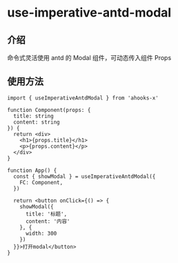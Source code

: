 # use-imperative-antd-modal

## 介绍

命令式灵活使用 antd 的 Modal 组件，可动态传入组件 Props

## 使用方法

```tsx
import { useImperativeAntdModal } from 'ahooks-x'

function Component(props: {
  title: string
  content: string
}) {
  return <div>
    <h1>{props.title}</h1>
    <p>{props.content}</p>
  </div>
}

function App() {
  const { showModal } = useImperativeAntdModal({
    FC: Component,
  })

  return <button onClick={() => {
    showModal({
      title: '标题',
      content: '内容'
    }, {
      width: 300
    })
  }}>打开modal</button>
}
```
